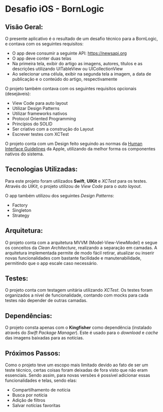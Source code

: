 # Desafio iOS - BornLogic

## Visão Geral:

O presente aplicativo é o resultado de um desafio técnico para a BornLogic, e contava com os seguintes requisitos:
 - O app deve consumir a seguinte API: https://newsapi.org
 - O app deve conter duas telas
 - Na primeira tela, exibir do artigo as imagens, autores, títulos e as descrições utilizando UITableView ou UICollectionView
 - Ao selecionar uma célula, exibir na segunda tela a imagem, a data de publicação e o conteúdo do artigo, respectivamente

O projeto também contava com os seguintes requisitos opcionais (desejáveis):
  - View Code para auto layout
  - Utilizar Design Patterns
  - Utilizar frameworks nativos
  - Protocol Oriented Programming
  - Princípios do SOLID
  - Ser criativo com a construção do Layout
  - Escrever testes com XCTest

O projeto conta com um Design feito seguindo as normas da [Human Interface Guidelines](https://developer.apple.com/design/human-interface-guidelines) da Apple, utilizando da melhor forma os componentes nativos do sistema.

## Tecnologias Utilizadas:

Para este projeto foram utilizados <b>Swift</b>, <b>UIKit</b> e <i>XCTest</i> para os testes. Através do <i>UIKit</i>, o projeto utilizou de <i>View Code</i> para o <i>auto layout</i>.

O app também utilizou dos seguintes <i>Design Patterns</i>:
  - Factory
  - Singleton
  - Strategy

## Arquitetura:

O projeto conta com a arquitetura MVVM (Model-View-ViewModel) e segue os conceitos da <i>Clean Architecture</i>, realizando a separação em camadas. A arquitetura implementada permite de modo fácil retirar, atualizar ou inserir novas funcionalidades com bastante facilidade e manutenabilidade, permitindo que o app escale caso necessário.

## Testes:

O projeto conta com testagem unitária utilizando <i>XCTest</i>. Os testes foram organizados a nível de funcionalidade, contando com mocks para cada testes não depender de outras camadas.

## Dependências:

O projeto consta apenas com o <b>Kingfisher</b> como dependência (instalado através do <i>Swift Package Manager</i>). Este é usado para o <i>download</i> e <i>cache</i> das imagens baixadas para as notícias.

## Próximos Passos:

Como o projeto teve um escopo mais limitado devido ao fato de ser um teste técnico, certas coisas foram deixadas de fora visto que não eram essenciais. Sendo assim, para novas versões é possível adicionar essas funcionalidades e telas, sendo elas:
- Compartilhamento de notícia
- Busca por notícia
- Adição de filtros
- Salvar notícias favoritas
